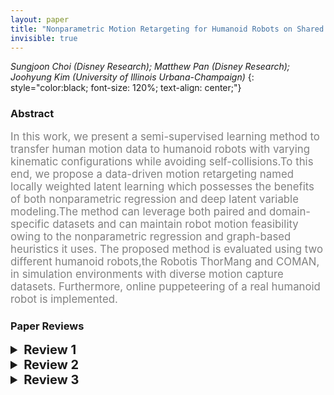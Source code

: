 ```yaml
---
layout: paper
title: "Nonparametric Motion Retargeting for Humanoid Robots on Shared Latent Space"
invisible: true
---
```

*Sungjoon Choi (Disney Research); Matthew Pan (Disney Research); Joohyung Kim (University of Illinois Urbana-Champaign)*
{: style="color:black; font-size: 120%; text-align: center;"}

### Abstract
<html><p style="color:gray; font-size: 120%; text-align: justified;">
In this work, we present a semi-supervised learning method to transfer human motion data to humanoid robots with varying kinematic configurations while avoiding self-collisions.To this end, we propose a data-driven motion retargeting  named locally weighted latent learning which possesses the benefits of both nonparametric regression and deep latent variable modeling.The method can leverage both paired and domain-specific datasets and can maintain robot motion feasibility owing to the nonparametric regression and graph-based heuristics it uses. The proposed method is evaluated using two different humanoid robots,the Robotis ThorMang and COMAN, in simulation environments with diverse motion capture datasets. Furthermore, online puppeteering of a real humanoid robot is implemented.
</p></html>



### Paper Reviews
<details><summary style="font-size:20px;"><b> Review 1</b></summary>
<p style="color:gray; font-size: 120%; text-align: justified;">
There are a few things I do not quite understand for this paper.  Once a shared latent space is created, why is it necessary to do a nearest neighbour search?  You can simply use the decoder to compute a corresponding pose of the robot - am I missing something?  The subsampling method sounds good - although the distance metric sounds quite naive.  It is only for the poses of the two arms.  Then, how is it going to be managed when the legs of the robot are also involved?   The result video appears very noisy and discontinuous.   I think a method based on spatial relations will produce far smoother motions compared to what I see here - maybe it should be compared with those.   Some motions like dual arm rotations look very dissimilar to the motion of the human. Molla, Eray, Henrique Galvan Debarba, and Ronan Boulic. "Egocentric mapping of body surface constraints." IEEE transactions on visualization and computer graphics 24.7 (2017): 2089-2102.Jin, Taeil, Meekyoung Kim, and Sung‐Hee Lee. "Aura mesh: Motion retargeting to preserve the spatial relationships between skinned characters." Computer Graphics Forum. Vol. 37. No. 2. 2018.Overall, I think the method sounds fine - the LPP module sounds very useful for producing a good mapping from imbalanced training data.   On the other hand, the other parts sounds a bit unclear - such as the nearest neighbour search, etc. The method sounds like a hybrid approach of deep learning approaches and classic approaches, but the justification of the entire pipeline is not satisfactory. I think there could have been some other approaches say, based on cycle-GAN to produce a better mapping between the two. ”Once an encoder/decoder pair is constructed for each domain, we deploy locally weighted regression on the latent space to find a mapping from one domain to the other."  -  I do not understand this part too.  If the pose is in the shared space, why is it necessary to do a locally weighted regression?   A regression from which domain to which domain?   minor typos:page 4, right column:  that if when we applyFig 4, caption:  Uniform SamplplingTab 2. Sef collisionpage 7:  better retargeting results *than* the baseline
</p> </details>

<details><summary style="font-size:20px;"><b> Review 2</b></summary>
<p style="color:gray; font-size: 120%; text-align: justified;">
The paper is well written and structured. The techniques of choice and assumptions are justified clearly and the overall approach is sound. The novelty stands from combining Wasserstein auto encoders with locally weighted regression on the embedded space, and the incorporation of collision handling and sub sampling for the retargeting task. The approach is, however, not a simple concatenation of previously presented techniques. The entire pipeline requires the definition of several quantities such as divergence and distance function and losses for the WAE, local parameter k for the local regression, DPP as a subset sampling mechanism for more accurate latent space learning. The authors excelled in making sure all the components are connected and justified. My main criticism is the experiments and the comparisons provided. The paper only presents comparisons to one other method [3] and no ablation studies are reported. The paper would benefit from a more detailed evaluation on the various choices. For example, it would be interesting to see the performance of the method with another regression technique instead of LWR, for example Gaussian processes, that can learn the parameters of the kernel directly. With today's ML tools and variational inference, GPs are fast and can scale to very large datasets. How sensitive is the method to different values of k? How does the performance improves with data augmentation of different sizes? And finally, how does it compare to a simple behaviour cloning strategy constrained by collisions? These comparisons and discussions would make the paper significantly more impactful. Overall, I believe there are sufficient novel ideas and the quality of presentation is excellent making the paper a solid contribution to the conference.   
</p> </details>

<details><summary style="font-size:20px;"><b> Review 3</b></summary>
<p style="color:gray; font-size: 120%; text-align: justified;">
This paper presents a framework for mapping motions from a robot to another robot.The proposed framework learns the latent space shared by motion domains of two different robots.For learning the shared latent space, Wasserstein autoencoder is adapted in this study.The contribution of the paper is 1) to propose the framework for learning the latent space shared by two different robot pose domains, 2) the heuristic to check the feasibility of transitions, and 3) a trick for training neural networks using imbalanced data sets.Regarding the first contribution, the objective function in Eq.(4) and (5) seem similar to style transfer GAN, although the paper is not cited."Image Style Transfer Using Convolutional Neural Networks" Gatys  et al., CVPR 2016.I recommend the authors to cite the style transfer GAN paper and discuss the relation.I summarize the strong and weak points of the paper:Strong points:- The entire algorithm seems work well as verified in the experiments. The proposed method reduces the self collision while keeping the tracking performance comparable to the baseline.- The heuristic for checking the feasibility of transitions looks practical- LA-DPP look also practical and I can see from equations that LA-DPP should be more computationally efficient than the original DPP. Weak points:- The paper requires some revisions to improve the presentation. Especially, the way of using the locally weighted regression is not clear.  Please refer to the following comments. I suggest to put a pseudo code in the method section.- Regarding the second contribution, the benefit of the feasibility check of the transitions are not explicitly evaluated in the experiment section.- Regarding the third contribution, the computational efficiency fo proposed LA-DPP over the original DPP is not quantitatively evaluated in the experiment.Detailed comments on presentation:- I do not clearly understand how the locally weighted regression is used on the latent space.  From the term "locally weighted regression", I think of something presented in this webpage.  https://www.cs.cmu.edu/afs/cs/project/jair/pub/volume4/cohn96a-html/node7.html  "k" can be any positive real number in this case.  However, the authors described, "setting k = 1, as the proposed LWL2 becomes a table look-up method."  I do not understand this sentence. It is necessary to clarify how the locally weighted regression is used in the proposed framework.  In addition, I do not clearly understand why we need the locally weight regression and why we cannot directly reconstruct the motion using the decoder P(z).- I do not understand the third paragraph of Section IV.D. Specifically, I do not understand the black squares in Fig.2.- In Eq.(4) and (5), $x^l_i$ is used, but its definition seems missing, although $x_i$ is defined.I understand that $x^l_i$ is the $i$th robot pose data point in the domain l, but it should be explicitly described in the text.- In the third paragraph of Section III, there are some equations using R(:,3). This programming-language-like expression should be avoided and please use mathematically correct equations.In addition, it seems that "R" is a rotation matrix, although it is defined as simply "orientation" in the text. If necessary, the reason why the use of the capsule representation is computationally efficient can be described in the supplementary material.Minor comment:- I suggest authors to have a look at "AUC optimization", which address the class imbalance in the context of classification problems. It maybe useful for future work.
</p> </details>

